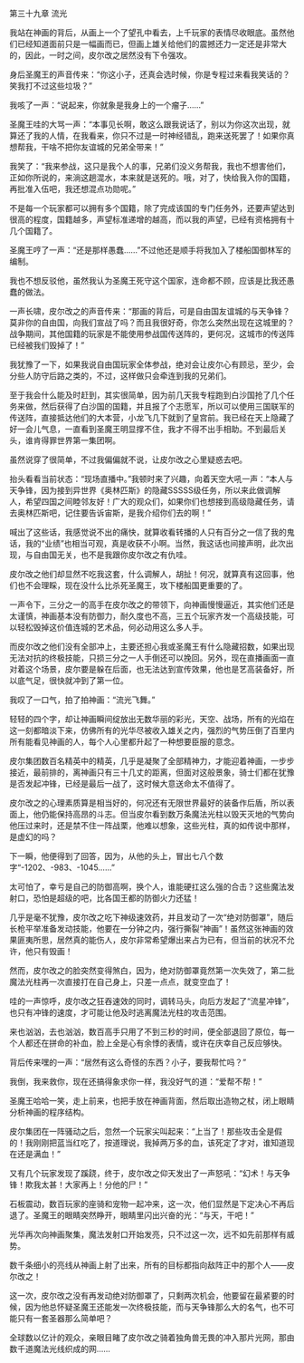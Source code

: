 第三十九章 流光


我站在神画的背后，从画上一个了望孔中看去，上千玩家的表情尽收眼底。虽然他们已经知道面前只是一幅画而已，但画上雄关给他们的震撼还力一定还是非常大的，因此，一时之间，皮尔改之居然没有下令强攻。

身后圣魔王的声音传来：“你这小子，还真会选时候，你是专程过来看我笑话的？笑我打不过这些垃圾？”

我咳了一声：“说起来，你就象是我身上的一个瘤子……”

圣魔王哇的大骂一声：“本事见长啊，敢这么跟我说话了，别以为你这次出现，就算还了我的人情，在我看来，你只不过是一时神经错乱，跑来送死罢了！如果你真想帮我，干啥不把你友谊城的兄弟全带来！”

我笑了：“我来参战，这只是我个人的事，兄弟们没义务帮我，我也不想害他们，正如你所说的，来淌这趟混水，本来就是送死的。哦，对了，快给我入你的国籍，再批准入伍吧，我还想混点功勋呢。”

不是每一个玩家都可以拥有多个国籍，除了完成该国的专门任务外，还要声望达到很高的程度，国籍越多，声望标准递增的越高，而以我的声望，已经有资格拥有十几个国籍了。

圣魔王哼了一声：“还是那样愚蠢……”不过他还是顺手将我加入了楼船国御林军的编制。

我也不想反驳他，虽然我认为圣魔王死守这个国家，连命都不顾，应该是比我还愚蠢的做法。

一声长啸，皮尔改之的声音传来：“那画的背后，可是自由国友谊城的与天争锋？莫非你的自由国，向我们宣战了吗？而且我很好奇，你怎么突然出现在这城里的？战争期间，其他国籍的玩家是不能使用参战国传送阵的，更何况，这城市的传送阵已经被我们毁掉了！”

我犹豫了一下，如果我说自由国玩家全体参战，绝对会让皮尔心有顾忌，至少，会分些人防守后路之类的，不过，这样做只会牵连到我的兄弟们。

至于我会什么能及时赶到，其实很简单，因为前几天我专程跑到白沙国抢了几个任务来做，然后获得了白沙国的国籍，并且报了个志愿军，所以可以使用三国联军的传送阵，直接抵达他们的大本营，小龙飞几下就到了皇宫前。我已经在天上隐藏了好一会儿气息，一直看到圣魔王明显撑不住，我才不得不出手相助。不到最后关头，谁肯得罪世界第一集团啊。

虽然说穿了很简单，不过我偏偏就不说，让皮尔改之心里疑惑去吧。

抬头看看当前状态：“现场直播中。”我顿时来了兴趣，向着天空大吼一声：“本人与天争锋，因为接到异世界《奥林匹斯》的隐藏SSSSS级任务，所以来此做调解人，希望四国之间睦邻友好！广大的观众们，如果你们也想接到高级隐藏任务，请去奥林匹斯吧，记住要告诉宙斯，是我介绍你们去的啊！”

喊出了这些话，我感觉说不出的痛快，就算收看转播的人只有百分之一信了我的鬼话，我的“业绩”也相当可观，真是收获不小啊。当然，我这话也间接声明，此次出现，与自由国无关，也不是我跟你皮尔改之有仇哇。

皮尔改之他们却显然不吃我这套，什么调解人，胡扯！何况，就算真有这回事，他们也不会理睬，现在没什么比杀死圣魔王，攻下楼船国更重要的了。

一声令下，三分之一的高手在皮尔改之的带领下，向神画慢慢逼近，其实他们还是太谨慎，神画基本没有防御力，耐久度也不高，三五个玩家齐发一个高级技能，可以轻松毁掉这价值连城的艺术品，何必动用这么多人手。

而皮尔改之他们没有全部冲上，主要还担心我或圣魔王有什么隐藏招数，如果出现无法对抗的终极技能，只损三分之一人手倒还可以挽回。另外，现在直播画面一直对着这个场景，皮尔要是躲在后面，也无法达到宣传效果，他也是艺高装备好，所以底气足，很快就冲到了第一位。

我叹了一口气，拍了拍神画：“流光飞舞。”

轻轻的四个字，却让神画瞬间绽放出无数华丽的彩光，天空、战场，所有的光焰在这一刻都暗淡下来，仿佛所有的光华尽被收入雄关之内，强烈的气势压倒了百里内所有能看见神画的人，每个人心里都升起了一种想要臣服的意念。

皮尔集团数百名精英中的精英，几乎是凝聚了全部精神力，才能迎着神画，一步步接近，最前排的，离神画只有三十几丈的距离，但面对这般景象，骑士们都在犹豫是否发起冲锋，已经是最后一战了，这时候大意送命太不值得了。

皮尔改之的心理素质算是相当好的，何况还有无限世界最好的装备作后盾，所以表面上，他仍能保持高昂的斗志。但当皮尔看到数万条魔法光柱以毁天灭地的气势向他压过来时，还是禁不住一阵战栗，他难以想象，这些光柱，真的如传说中那样，是虚幻的吗？

下一瞬，他便得到了回答，因为，从他的头上，冒出七八个数字“-1202、-983、-1045……”

太可怕了，幸亏是自己的防御高啊，换个人，谁能硬扛这么强的合击？这些魔法发射口，恐怕是超级的吧，比各国王都的防御火力还猛！

几乎是毫不犹豫，皮尔改之吃下神级速效药，并且发动了一次“绝对防御罩”，随后长枪平举准备发动技能，他要在一分钟之内，强行撕裂“神画”！虽然这张神画的效果匪夷所思，居然真的能伤人，皮尔非常希望爆出来占为已有，但当前的状况不允许，他只有毁画！

然而，皮尔改之的脸突然变得煞白，因为，绝对防御罩竟然第一次失效了，第二批魔法光柱再一次直接打在自己身上，只差一点点，就变空血了！

哇的一声惊呼，皮尔改之狂吞速效的同时，调转马头，向后方发起了“流星冲锋”，也只有冲锋的速度，才可能让他及时逃离魔法光柱的攻击范围。

来也汹汹，去也汹汹，数百高手只用了不到三秒的时间，便全部退回了原位，每一个人都还在拼命的补血，脸上全是心有余悸的表情，或许在庆幸自己反应够快。

背后传来嘿的一声：“居然有这么奇怪的东西？小子，要我帮忙吗？”

我倒，我来救你，现在还搞得象求你一样，我没好气的道：“爱帮不帮！”

圣魔王哈哈一笑，走上前来，也把手放在神画背面，然后取出造物之杖，闭上眼睛分析神画的程序结构。

皮尔集团在一阵骚动之后，忽然一个玩家尖叫起来：“上当了！那些攻击全是假的！我刚刚把蓝当红吃了，按道理说，我掉两万多的血，该死定了才对，谁知道现在还是满血！”

又有几个玩家发现了蹊跷，终于，皮尔改之仰天发出了一声怒吼：“幻术！与天争锋！欺我太甚！大家再上！分他的尸！”

石板震动，数百玩家的座骑和宠物一起冲来，这一次，他们显然是下定决心不再后退了。圣魔王的眼睛突然睁开，眼睛里闪出兴奋的光：“与天，干吧！”

光华再次向神画聚集，魔法发射口开始发亮，只不过这一次，远不如先前那样有威势。

数千条细小的亮线从神画上射了出来，所有的目标都指向敌阵正中的那个人——皮尔改之！

这一次，皮尔改之没有再发动绝对防御罩了，只剩两次机会，他要留在最紧要的时候，因为他总怀疑圣魔王还能发一次终极技能，而与天争锋那么大的名气，也不可能只有一套圣器那么简单吧？

全球数以亿计的观众，亲眼目睹了皮尔改之骑着独角兽无畏的冲入那片光网，那由数千道魔法光线织成的网……





